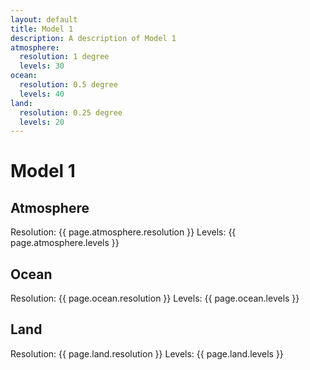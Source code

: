 ```yaml
---
layout: default
title: Model 1
description: A description of Model 1
atmosphere:
  resolution: 1 degree
  levels: 30
ocean:
  resolution: 0.5 degree
  levels: 40
land:
  resolution: 0.25 degree
  levels: 20
---
```


# Model 1

## Atmosphere
Resolution: {{ page.atmosphere.resolution }}
Levels: {{ page.atmosphere.levels }}

## Ocean
Resolution: {{ page.ocean.resolution }}
Levels: {{ page.ocean.levels }}

## Land
Resolution: {{ page.land.resolution }}
Levels: {{ page.land.levels }}

